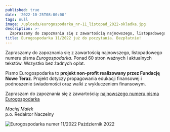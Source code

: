 ```yaml
---
published: true
date: '2022-10-25T08:00:00'
tags: null
image: /uploads/eurogospodarka_nr-11_listopad_2022-okladka.jpg
description: >-
  Zapraszamy do zapoznania się z zawartością najnowszego, listopadowego numeru pisma Eurogospodarka. Ponad 60 stron ważnych i aktualnych tekstów. Do poczytania... bez opłat. 
title: Eurogospodarka 11/2022 już do poczytania. Bezpłatnie!
---
```


Zapraszamy do zapoznania się z zawartością najnowszego, listopadowego numeru pisma *Eurogospodarka*. Ponad 60 stron ważnych i aktualnych tekstów. Wszystko bez żadnych opłat. 

Pismo Eurogospodarka to **projekt non-profit realizowany przez Fundację Nowe Teraz**. Projekt dotyczy propagowania edukacji finansowej i podnoszenie świadomości oraz walki z wykluczeniem finansowym.

Zapraszam do zapoznania się z zawartością: [najnowszego numeru pisma Eurogospodarka](https://eurogospodarka.eu/eurogospodarka-listopad-2022/)

*Maciej Małek*   
p.o. Redaktor Naczelny

![Eurogospodarka numer 11/2022 Październik 2022](/uploads/eurogospodarka_nr-11_listopad_2022-spis-tresci.jpg)
